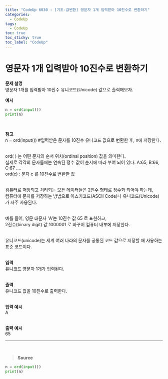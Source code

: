 ```yaml
---
title: "CodeUp 6030 : [기초-값변환] 영문자 1개 입력받아 10진수로 변환하기"
categories:
  - CodeUp
tags:
  - CodeUp
toc: true
toc_sticky: true
toc_label: "CodeUp"
---
```


# 영문자 1개 입력받아 10진수로 변환하기

**문제 설명**  
영문자 1개를 입력받아 10진수 유니코드(Unicode) 값으로 출력해보자.
<br>

**예시**

```python
n = ord(input())
print(n)
```

<br>

**참고**  
n = ord(input()) #입력받은 문자를 10진수 유니코드 값으로 변환한 후, n에 저장한다.  
<br>

ord( ) 는 어떤 문자의 순서 위치(ordinal position) 값을 의미한다.  
실제로 각각의 문자들에는 연속된 정수 값이 순서에 따라 부여 되어 있다. A:65, B:66, C:67 ....  
ord(c) : 문자 c 를 10진수로 변환한 값  
<br>

컴퓨터로 저장되고 처리되는 모든 데이터들은 2진수 형태로 정수화 되어야 하는데,  
컴퓨터에 문자를 저장하는 방법으로 아스키코드(ASCII Code)나 유니코드(Unicode)가 자주 사용된다.  
<br>

예를 들어, 영문 대문자 'A'는 10진수 값 65 로 표현하고,  
2진수(binary digit) 값 1000001 로 바꾸어 컴퓨터 내부에 저장한다.  
<br>

유니코드(unicode)는 세계 여러 나라의 문자를 공통된 코드 값으로 저장할 때 사용하는 표준 코드이다.  
<br>

**입력**  
유니코드 영문자 1개가 입력된다.  
<br>

**출력**  
유니코드 값을 10진수로 출력한다.  
<br>

**입력 예시**  
A  
<br>

**출력 예시**  
65

---

<br>

> **Source**

```python
n = ord(input())
print(n)
```
